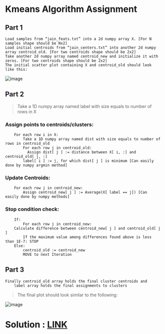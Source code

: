 # Kmeans Algorithm Assignment

## Part 1

```
Load samples from “jain_feats.txt” into a 2d numpy array X. [For N samples shape should be Nx2]
Load initial centroids from “jain_centers.txt” into another 2d numpy array centroid_old. [For two centroids shape should be 2x2]
Take another 2d numpy array named centroid_new and initialize it with zeros. [For two centroids shape should be 2x2]
The initial scatter plot containing X and centroid_old should look like this:
```
![image](https://github.com/TashinParvez/Artificial-Intelligence-UIU/assets/84122972/162c28ec-a152-44e9-b353-13d5c2edb001)

## Part 2

> Take a 1D numpy array named label with size equals to number of rows in X

### Assign points to centroids/clusters:
```
    For each row i in X:
        Take a 1D numpy array named dist with size equals to number of rows in centroid_old 
        For each row j in centroid_old:
          Assign dist[ j ] := distance between X[ i, :] and centroid_old[ j, :]
        label[ i ] := j, for which dist[ j ] is minimum [Can easily done by numpy argmin method]
```

### Update Centroids:
```
    For each row j in centroid_new:
        Assign centroid_new[ j ] := Average(X[ label == j]) [Can easily done by numpy methods]
```

### Stop condition check:
```
    If:
        For each row j in centroid_new:
	Calculate difference between centroid_new[ j ] and centroid_old[ j ]
        If the maximum value among differences found above is less than 1E-7: STOP
    Else: 
        centroid_old := centroid_new
        MOVE to next Iteration
```

## Part 3

```
Finally centroid_old array holds the final cluster centroids and
	label array holds the final assignments to clusters
```
> The final plot should look similar to the following:

![image](https://github.com/TashinParvez/Artificial-Intelligence-UIU/assets/84122972/4327ea01-9891-4aff-908a-b5e6fe17c889)


# Solution : [LINK](https://github.com/TashinParvez/Artificial-Intelligence-UIU/blob/master/AI-Lab%20Assignments/ASSG%204%20-%20Kmeans%20Algorithm/tashin.py)
